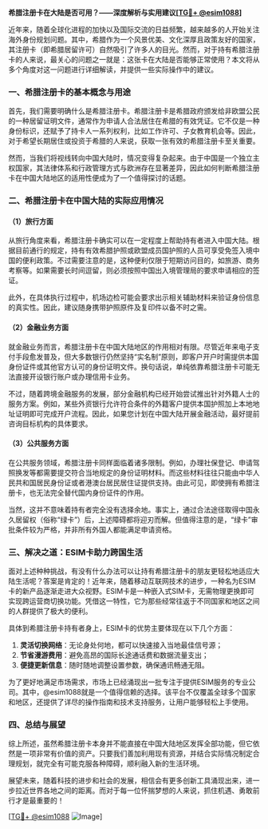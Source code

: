 **希腊注册卡在大陆是否可用？——深度解析与实用建议[[TG💪+ @esim1088](https://t.me/s/esim1088)]**

近年来，随着全球化进程的加快以及国际交流的日益频繁，越来越多的人开始关注海外身份规划问题。其中，希腊作为一个风景优美、文化深厚且政策友好的国家，其注册卡（即希腊居留许可）自然吸引了许多人的目光。然而，对于持有希腊注册卡的人来说，最关心的问题之一就是：这张卡在大陆是否能够正常使用？本文将从多个角度对这一问题进行详细解读，并提供一些实际操作中的建议。

### 一、希腊注册卡的基本概念与用途

首先，我们需要明确什么是希腊注册卡。希腊注册卡是希腊政府颁发给非欧盟公民的一种居留证明文件，通常作为申请人合法居住在希腊的有效凭证。它不仅是一种身份标识，还赋予了持卡人一系列权利，比如工作许可、子女教育机会等。因此，对于希望长期居住或投资于希腊的人来说，获取一张有效的希腊注册卡至关重要。

然而，当我们将视线转向中国大陆时，情况变得复杂起来。由于中国是一个独立主权国家，其法律体系和行政管理方式与欧洲存在显著差异，因此如何判断希腊注册卡在中国大陆地区的适用性便成为了一个值得探讨的话题。

### 二、希腊注册卡在中国大陆的实际应用情况

#### （1）旅行方面
从旅行角度来看，希腊注册卡确实可以在一定程度上帮助持有者进入中国大陆。根据目前通行的规定，持有有效希腊护照或欧盟成员国护照的人员可享受免签入境中国的便利政策。不过需要注意的是，这种便利仅限于短期访问目的，如旅游、商务考察等。如果需要长时间逗留，则必须按照中国出入境管理局的要求申请相应的签证。

此外，在具体执行过程中，机场边检可能会要求出示相关辅助材料来验证身份信息的真实性。因此，建议随身携带护照原件及复印件以备不时之需。

#### （2）金融业务方面
就金融业务而言，希腊注册卡在中国大陆地区的作用相对有限。尽管近年来电子支付手段愈发普及，但大多数银行仍然坚持“实名制”原则，即客户开户时需提供本国身份证件或其他官方认可的身份证明文件。换句话说，单纯依靠希腊注册卡可能无法直接开设银行账户或办理信用卡业务。

不过，随着跨境金融服务的发展，部分金融机构已经开始尝试推出针对外籍人士的服务方案。例如，某些外资银行允许符合条件的外籍客户提供本国护照加上本地地址证明即可完成开户流程。因此，如果您计划在中国大陆开展金融活动，最好提前咨询目标机构的具体要求。

#### （3）公共服务方面
在公共服务领域，希腊注册卡同样面临着诸多限制。例如，办理社保登记、申请驾照换发等都需要提交符合当地规定的身份证明材料。而这些材料往往只能由中华人民共和国居民身份证或者港澳台居民居住证提供支持。由此可见，即使拥有希腊注册卡，也无法完全替代国内身份证件的作用。

当然，这并不意味着持有者完全没有选择余地。事实上，通过合法途径取得中国永久居留权（俗称“绿卡”）后，上述障碍都将迎刃而解。但值得注意的是，“绿卡”审批条件较为严格，并非所有外国人都能满足申请资格。

### 三、解决之道：ESIM卡助力跨国生活

面对上述种种挑战，有没有什么办法可以让持有希腊注册卡的朋友更轻松地适应大陆生活呢？答案是肯定的！近年来，随着移动互联网技术的进步，一种名为ESIM卡的新产品逐渐走进大众视野。ESIM卡是一种嵌入式SIM卡，无需物理更换即可实现跨运营商切换功能。凭借这一特性，它为那些经常往返于不同国家和地区之间的人群提供了极大的便利。

具体到希腊注册卡持有者身上，ESIM卡的优势主要体现在以下几个方面：

1. **灵活切换网络**：无论身处何地，都可以快速接入当地最佳信号源；
2. **节省漫游费用**：避免高昂的国际长途通话费和数据流量支出；
3. **便捷更新信息**：随时随地调整设置参数，确保通讯畅通无阻。

为了更好地满足市场需求，市场上已经涌现出一批专注于提供ESIM服务的专业公司。其中，@esim1088就是一个值得信赖的选择。该平台不仅覆盖全球多个国家和地区，还提供了详尽的操作指南和技术支持服务，让用户能够轻松上手使用。

### 四、总结与展望

综上所述，虽然希腊注册卡本身并不能直接在中国大陆地区发挥全部功能，但它依然是一项非常有价值的资产。只要我们善加利用现有资源，并结合实际情况制定合理规划，就完全有可能克服各种障碍，顺利融入新的生活环境。

展望未来，随着科技的进步和社会的发展，相信会有更多创新工具涌现出来，进一步拉近世界各地之间的距离。而对于每一位怀揣梦想的人来说，抓住机遇、勇敢前行才是最重要的！

[[TG💪+ @esim1088](https://t.me/s/esim1088) ![Image](https://i.postimg.cc/4NQfJmqS/Snipaste-2025-05-13-00-14-12.png)]